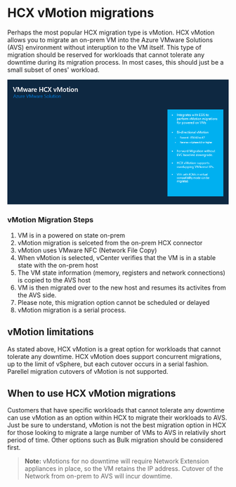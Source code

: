# HCX vMotion migrations

Perhaps the most popular HCX migration type is vMotion. HCX vMotion allows you to migrate an on-prem VM into the Azure VMware Solutions (AVS) environment without interuption to the VM itself. This type of migration should be reserved for workloads that cannot tolerate any downtime during its migration process. In most cases, this should just be a small subset of ones' workload. 

![HCX vMotion](../images/hcx-vMotion.gif)

### vMotion Migration Steps
1. VM is in a powered on state on-prem 
2. vMotion migration is selceted from the on-prem HCX connector
3. vMotion uses VMware NFC (Network File Copy)
4. When vMotion is selected, vCenter verifies that the VM is in a stable state with the on-prem host
5. The VM state information (memory, registers and network connections) is copied to the AVS host
6. VM is then migrated over to the new host and resumes its activites from the AVS side. 
7. Please note, this migration option cannot be scheduled or delayed
8. vMotion migration is a serial process. 


## vMotion limitations
As stated above, HCX vMotion is a great option for workloads that cannot tolerate any downtime. HCX vMotion does support concurrent migrations, up to the limit of vSphere, but each cutover occurs in a serial fashion. Parellel migration cutovers of vMotion is not supported. 

## When to use HCX vMotion migrations
Customers that have specific workloads that cannot tolerate any downtime can use vMotion as an option within HCX to migrate their workloads to AVS. Just be sure to understand, vMotion is not the best migration option in HCX for those looking to migrate a large number of VMs to AVS in relativily short period of time. Other options such as Bulk migration should be considered first. 

>**Note:** vMotions for no downtime will require Network Extension appliances in place, so the VM retains the IP address. Cutover of the Network from on-prem to AVS will incur downtime. 